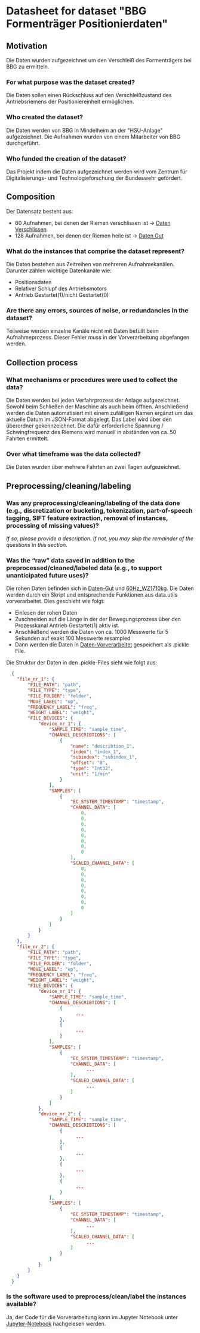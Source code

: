 # Datasheet for dataset "BBG Formenträger Positionierdaten"

## Motivation

Die Daten wurden aufgezeichnet um den Verschleiß des Formenträgers bei BBG zu ermitteln.

### For what purpose was the dataset created?

Die Daten sollen einen Rückschluss auf den Verschleißzustand des Antriebsriemens der Positioniereinheit ermöglichen.

### Who created the dataset?
Die Daten werden von BBG in Mindelheim an der "HSU-Anlage" aufgezeichnet. Die Aufnahmen wurden von einem Mitarbeiter von BBG durchgeführt.

### Who funded the creation of the dataset?

Das Projekt indem die Daten aufgezeichnet werden wird vom Zentrum für Digitalisierungs- und Technologieforschung der Bundeswehr gefördert.

## Composition

Der Datensatz besteht aus:
- 60 Aufnahmen, bei denen der Riemen verschlissen ist -> [Daten Verschlissen](/data/raw/60Hz_WZ1710kg)
- 128 Aufnahmen, bei denen der Riemen heile ist -> [Daten Gut](/data/raw/60Hz_WZ1710kg)

### What do the instances that comprise the dataset represent?

Die Daten bestehen aus Zeitreihen von mehreren Aufnahmekanälen. Darunter zählen wichtige Datenkanäle wie:
- Positionsdaten
- Relativer Schlupf des Antriebsmotors
- Antrieb Gestartet(1)/nicht Gestartet(0)

### Are there any errors, sources of noise, or redundancies in the dataset?

Teilweise werden einzelne Kanäle nicht mit Daten befüllt beim Aufnahmeprozess. Dieser Fehler muss in der Vorverarbeitung abgefangen werden.

## Collection process

### What mechanisms or procedures were used to collect the data?

Die Daten werden bei jeden Verfahrprozess der Anlage aufgezeichnet. Sowohl beim Schließen der Maschine als auch beim öffnen. Anschließend werden die Daten automatisiert mit einem zufälligen Namen ergänzt um das aktuelle Datum im JSON-Format abgelegt. Das Label wird über den überordner gekennzeichnet. Die dafür erforderliche Spannung / Schwingfrequenz des Riemens wird manuell in abständen von ca. 50 Fahrten ermittelt.


### Over what timeframe was the data collected?

Die Daten wurden über mehrere Fahrten an zwei Tagen aufgezeichnet.

## Preprocessing/cleaning/labeling

### Was any preprocessing/cleaning/labeling of the data done (e.g., discretization or bucketing, tokenization, part-of-speech tagging, SIFT feature extraction, removal of instances, processing of missing values)?

_If so, please provide a description. If not, you may skip the remainder of the questions in
this section._

### Was the “raw” data saved in addition to the preprocessed/cleaned/labeled data (e.g., to support unanticipated future uses)?

Die rohen Daten befinden sich in [Daten-Gut](/data/raw/60Hz_WZ1710kg) und [60Hz_WZ1710kg](Daten-Verschlissen/data/raw/). Die Daten werden durch ein Skript und entsprechende Funktionen aus data.utils vorverarbeitet. Dies geschieht wie folgt:
- Einlesen der rohen Daten
- Zuschneiden auf die Länge in der der Bewegungsprozess über den Prozesskanal Antrieb Gestartet(1) aktiv ist.
- Anschließend werden die Daten von ca. 1000 Messwerte für 5 Sekunden auf exakt 100 Messwerte resampled
- Dann werden die Daten in  [Daten-Vorverarbeitet](/data/processed) gespeichert als .pickle File.

Die Struktur der Daten in den .pickle-Files sieht wie folgt aus:

```JSON
  {
  	"file_nr_1": {
  		"FILE_PATH": "path",
  		"FILE_TYPE": "type",
  		"FILE_FOLDER": "folder",
  		"MOVE_LABEL": "up",
  		"FREQUENCY_LABEL": "freq",
  		"WEIGHT_LABEL": "weight",
  		"FILE_DEVICES": {
  			"device_nr_1": {
  				"SAMPLE_TIME": "sample_time",
  				"CHANNEL_DESCRIBTIONS": [
  					{
  						"name": "describtion_1",
  						"index": "index_1",
  						"subindex": "subindex_1",
  						"offset": "0",
  						"type": "Int32",
  						"unit": "1/min"
  					}
  				],
  				"SAMPLES": [
  					{
  						"EC_SYSTEM_TIMESTAMP": "timestamp",
  						"CHANNEL_DATA": [
  							0,
  							0,
  							0,
  							0,
  							0,
  							0,
  							0,
  							0
  						],
  						"SCALED_CHANNEL_DATA": [
  							0,
  							0,
  							0,
  							0,
  							0,
  							0,
  							0,
  							0
  						]
  					}
  				]
  			}
  		}
  	},
  	"file_nr_2": {
  		"FILE_PATH": "path",
  		"FILE_TYPE": "type",
  		"FILE_FOLDER": "folder",
  		"MOVE_LABEL": "up",
  		"FREQUENCY_LABEL": "freq",
  		"WEIGHT_LABEL": "weight",
  		"FILE_DEVICES": {
  			"device_nr_1": {
  				"SAMPLE_TIME": "sample_time",
  				"CHANNEL_DESCRIBTIONS": [
  					{
                          ...
  					},
  					{
                          ...
  					}
  				],
  				"SAMPLES": [
  					{
  						"EC_SYSTEM_TIMESTAMP": "timestamp",
  						"CHANNEL_DATA": [
                              ...
  						],
  						"SCALED_CHANNEL_DATA": [
                              ...
  						]
  					}
  				]
  			},
  			"device_nr_2": {
  				"SAMPLE_TIME": "sample_time",
  				"CHANNEL_DESCRIBTIONS": [
  					{
                          ...
  					},
  					{
                          ...
  					},
  					{
                          ...
  					},
  					{
                          ...
  					}
  				],
  				"SAMPLES": [
  					{
  						"EC_SYSTEM_TIMESTAMP": "timestamp",
  						"CHANNEL_DATA": [
                              ...
  						],
  						"SCALED_CHANNEL_DATA": [
                              ...
  						]
  					}
  				]
  			}
  		}
  	}
  }
```

### Is the software used to preprocess/clean/label the instances available?

Ja, der Code für die Vorverarbeitung kann im Jupyter Notebook unter [Jupyter-Notebook](notebooks/project.ipynb) nachgelesen werden.

